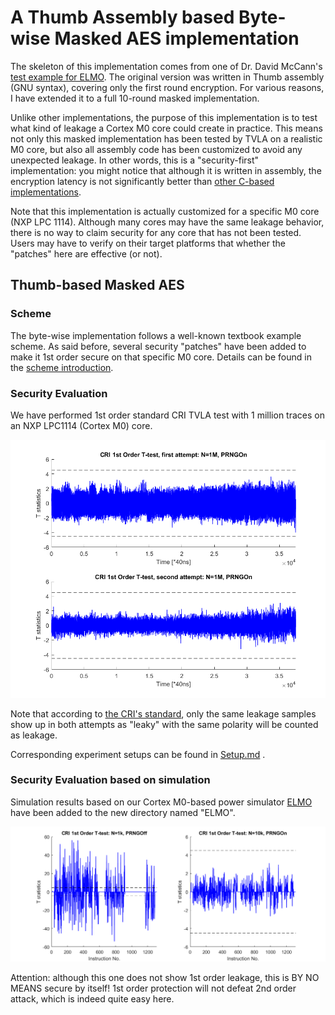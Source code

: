 # A Thumb Assembly based Byte-wise Masked AES implementation 
The skeleton of this implementation comes from one of Dr. David McCann's [test example for ELMO](https://github.com/bristol-sca/ELMO/tree/master/Examples/FixedvsRandom/MaskedAES_R1). The original version was written in Thumb assembly (GNU syntax), covering only the first round encryption. For various reasons, I have extended it to a full 10-round masked implementation.

Unlike other implementations, the purpose of this implementation is to test what kind of leakage a Cortex M0 core could create in practice. This means not only this masked implementation has been tested by TVLA on a realistic M0 core, but also all assembly code has been customized to avoid any unexpected leakage. In other words, this is a "security-first" implementation: you might notice that although it is written in assembly, the encryption latency is not significantly better than [other C-based implementations](https://github.com/gs1989/Masked-AES-Implementation/tree/master/Byte-Masked-AES). 

Note that this implementation is actually customized for a specific M0 core (NXP LPC 1114). Although many cores may have the same leakage behavior, there is no way to claim security for any core that has not been tested. Users may have to verify on their target platforms that whether the "patches" here are effective (or not).    

## Thumb-based Masked AES
### Scheme
The byte-wise implementation follows a well-known textbook example scheme. As said before, several security "patches" have been added to make it 1st order secure on that specific M0 core. Details can be found in the [scheme introduction](Scheme_Introduction.md).

### Security Evaluation
We have performed 1st order standard CRI TVLA test with 1 million traces on an NXP LPC1114 \(Cortex M0\) core. 

![Ttest results](TVLA-Test/Ttest.png) 

Note that according to [the CRI's standard](https://csrc.nist.gov/csrc/media/events/non-invasive-attack-testing-workshop/documents/08_goodwill.pdf), only the same leakage samples show up in both attempts as "leaky" with the same polarity will be counted as leakage.

Corresponding experiment setups can be found in [Setup.md](TVLA-Test/Setup.md) .

### Security Evaluation based on simulation
Simulation results based on our Cortex M0-based power simulator [ELMO](https://github.com/bristol-sca/ELMO) have been added to the new directory named "ELMO". 

![ELMO Ttest results](ELMO/Ttest.png) 


Attention: although this one does not show 1st order leakage, this is BY NO MEANS secure by itself! 1st order protection will not defeat 2nd order attack, which is indeed quite easy here.


